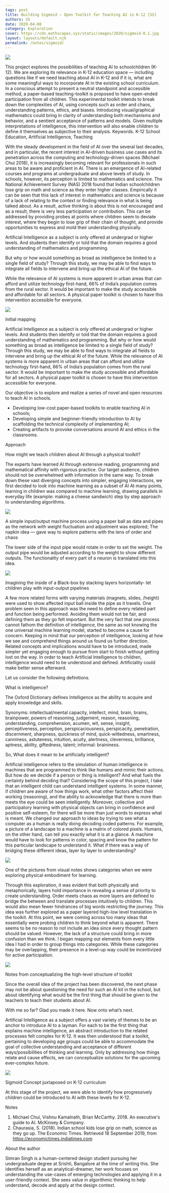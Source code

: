 ```yaml
---
tags: post
title: Building Sigmoid — Open Toolkit for Teaching AI in K-12 [SS]
authors: SS
date: 2020-04-08
category: Exploration
cover: https://cdn.mathscapes.xyz/static/images/2020/sigmoid-0.1.jpg
layout: layouts/default.njk
permalink: /notes/sigmoid/
--- 
```

 
<img src="https://cdn.mathscapes.xyz/static/images/2020/sigmoid-0.1.jpg" />

This project explores the possibilities of teaching AI to schoolchildren (K-12). We are exploring its relevance in K-12 education space — including questions like if we need teaching about AI in K-12 and if it is, what are some meaningful ways to incorporate AI in the existing school curriculum. In a conscious attempt to present a neutral standpoint and accessible method, a paper-based teaching-toolkit is proposed to have open-ended participation from all children. This experimental toolkit intends to break down the complexities of AI, using concepts such as order and chaos, understanding patterns, ethics, and biases. Introducing visual/graphical mathematics could bring in clarity of understanding both mechanisms and behavior, and a sentient acceptance of patterns and models. Given multiple interpretations of intelligence, this intervention will also enable children to define it themselves as subjective to their analysis. Keywords. K-12 School Education, Artificial Intelligence, Teaching

With the steady development in the field of AI over the several last decades, and in particular, the recent interest in AI-driven business use cases and its penetration across the computing and technology-driven spaces (Michael Chui 2018), it is increasingly becoming relevant for professionals in such areas to be aware and proficient in AI. There is an emergence of AI-related courses and programs at undergraduate and above levels of study. In schools, however, its perception is limited to mathematics and science. The National Achievement Survey (NAS) 2018 found that Indian schoolchildren lose grip on math and science as they enter higher classes. Empirically it can be seen that this lack of interest in mathematics and science is because of a lack of relating to the context or finding relevance in what is being talked about. As a result, active thinking is about this is not encouraged and as a result, there is very less participation or contribution. This can be addressed by providing probes at points where children seem to deviate interest, where they begin to lose grip of their chain of thought, and provide opportunities to express and mold their understanding physically.

Artificial Intelligence as a subject is only offered at undergrad or higher levels. And students then identify or told that the domain requires a good understanding of mathematics and programming.

But why or how would something as broad as intelligence be limited to a single field of study? Through this study, we may be able to find ways to integrate all fields to intervene and bring up the ethical AI of the future.

While the relevance of AI systems is more apparent in urban areas that can afford and utilize technology first-hand, 66% of India’s population comes from the rural sector. It would be important to make the study accessible and affordable for all sectors. A physical paper toolkit is chosen to have this intervention accessible for everyone.

<img src="https://cdn.mathscapes.xyz/static/images/2020/sigmoid_2.jpg" />

Initial mapping

Artificial Intelligence as a subject is only offered at undergrad or higher levels. And students then identify or told that the domain requires a good understanding of mathematics and programming. But why or how would something as broad as intelligence be limited to a single field of study? Through this study, we may be able to find ways to integrate all fields to intervene and bring up the ethical AI of the future. While the relevance of AI systems is more apparent in urban areas that can afford and utilize technology first-hand, 66% of India’s population comes from the rural sector. It would be important to make the study accessible and affordable for all sectors. A physical paper toolkit is chosen to have this intervention accessible for everyone.

Our objective is to explore and realize a series of novel and open resources to teach AI in schools.

- Developing low-cost paper-based toolkits to enable teaching AI in schools;
- Developing simple and beginner-friendly introduction to AI by scaffolding the technical complexity of implementing AI;
- Creating artifacts to provoke conversations around AI and ethics in the classrooms.

Approach

How might we teach children about AI through a physical toolkit?

The experts have learned AI through extensive reading, programming and mathematical affinity with rigorous practice. Our target audience, children should not be overwhelmed with information in the same way. To break down these vast diverging concepts into simpler, engaging interactions, we first decided to look into machine learning as a subset of AI At many points, learning in children was compared to machine learning, drawing parallels in everyday life (example: making a cheese sandwich) step by step approach to understanding algorithms.

<img src="https://cdn.mathscapes.xyz/static/images/2020/sigmoid_3.jpg" />
<p class="caption">A simple input/output machine process using a paper ball as data and pipes as the network with weight fluctuation and adjustment was explored; The napkin idea — gave way to explore patterns with the lens of order and chaos</p>

The lower side of the input pipe would rotate in order to set the weight. The output pipe would be adjusted according to the weight to show different outputs. The functionality of every part of a neuron is translated into this idea.

<img src="https://cdn.mathscapes.xyz/static/images/2020/sigmoid_4.jpg" />
<p class="caption">Imagining the inside of a Black-box by stacking layers horizontally- let children play with input-output pipelines</p>

A few more related forms with varying materials (magnets, slides, /height) were used to show affected input ball inside the pipe as it travels. One problem seen in this approach was the need to define every related part and function being performed. Avoiding them would not be fair, and defining them as they go felt important. But the very fact that one process cannot fathom the definition of intelligence, the same as not knowing the one universal machine learning model, started to become a cause for concern. Keeping in mind that our perception of intelligence, looking at how we see and comprehend things around us found us further direction. Related concepts and implications would have to be introduced, made simpler yet engaging enough to pursue from start to finish without getting lost on the way. In order to teach Artificial Intelligence to children, intelligence would need to be understood and defined. Artificiality could make better sense afterward.

Let us consider the following definitions.

What is intelligence?

The Oxford Dictionary defines Intelligence as the ability to acquire and apply knowledge and skills.

Synonyms: intellectual/mental capacity, intellect, mind, brain, brains, brainpower, powers of reasoning, judgement, reason, reasoning, understanding, comprehension, acumen, wit, sense, insight, perceptiveness, perception, perspicaciousness, perspicacity, penetration, discernment, sharpness, quickness of mind, quick-wittedness, smartness, canniness, astuteness, intuition, acuity, alertness, cleverness, brilliance, aptness, ability, giftedness, talent; informal: braininess.

So, What does it mean to be artificially intelligent?

Artificial intelligence refers to the simulation of human intelligence in machines that are programmed to think like humans and mimic their actions. But how do we decide if a person or thing is intelligent? And what fuels the certainty behind deciding that? Considering the scope of this project, I take that an intelligent child can understand intelligent systems. In some manner, if children are aware of how things work, what other factors affect their working (reasoning), and the ability to acknowledge that there is more than meets the eye could be seen intelligently. Moreover, collective and participatory learning with physical objects can bring in confidence and positive self-esteem, for there will be more than just words to express what is meant. We changed our approach to ideas by trying to see what a computer as a human is really doing decoding coded patterns. For example, a picture of a landscape to a machine is a matrix of colored pixels. Humans, on the other hand, can tell you exactly what it is at a glance. A machine would have to look for patterns in color, spacing and know the pattern for this particular landscape to understand it. What if there was a way of bridging these different ideas, layer by layer to understanding?

<img src="https://cdn.mathscapes.xyz/static/images/2020/sigmoid_5.webp" />
<p class="caption">One of the pictures from visual notes shows categories when we were exploring physical embodiment for learning.</p>

Through this exploration, it was evident that both physically and metaphorically, layers hold importance in revealing a sense of priority to create understanding. Order meets chaos as more layers are defined to bridge the between and translate processes intuitively to children. This would also mean fewer hindrances of big words restricting the journey. This idea was further explored as a paper layered high-low level translation in the toolkit. At this point, we were coming across too many ideas that essentially were probing children to think beyond what is apparent. There seems to be no reason to not include an idea since every thought pattern should be valued. However, the lack of a structure could bring in more confusion than we think. I began mapping out elements from every little idea I had in order to group things into categories. While these categories may be overlapping, their presence in a level-up way could be incentivized for active participation.

<img src="https://cdn.mathscapes.xyz/static/images/2020/sigmoid_6.jpg" />
<p class="caption">Notes from conceptualizing the high-level structure of toolkit</p>

Since the overall idea of the project has been discovered, the next phase may not be about questioning the need for such an AI kit in the school, but about identifying what would be the first thing that should be given to the teachers to teach their students about AI.

With me so far? Glad you made it here. Now onto what’s next.

Artificial Intelligence as a subject offers a vast variety of themes to be an anchor to introduce AI to a layman. For each to be the first thing that explains machine intelligence, an abstract introduction to the related processes felt complex for K-12. It was then understood that a toolkit, pertaining to developing age groups could be able to accommodate the goal of collective understanding and acceptance of different ways/possibilities of thinking and learning. Only by addressing how things relate and cause effects, we can conceptualize solutions for the upcoming ever-complex future.

<img src="https://cdn.mathscapes.xyz/static/images/2020/sigmoid_7.webp"/>
<p class="caption">Sigmoid Concept juxtaposed on K-12 curriculum</p>

At this stage of the project, we were able to identify how progressively children could be introduced to AI with these levels for K-12.

Notes

1. Michael Chui, Vishnu Kamalnath, Brian McCarthy. 2018. An executive's guide to AI. McKinsey & Company.
2. Chaurasia, S. (2018). Indian school kids lose grip on math, science as they go up. The Economic Times. Retrieved 18 September 2019, from <a target="_blank" href="https://economictimes.indiatimes.com/industry/services/education/indian-school-kids-lose-grip-on-math-science-as-they-go-up/articleshow/65196841.cms">https://economictimes.indiatimes.com

About the author

Simran Singh is a human-centered design student pursuing her undergraduate degree at Srishti, Bangalore at the time of writing this. She identifies herself as an analytical-dreamer, her work focuses on understanding the use-cases of emerging technologies and applying it in a user-friendly context. She sees value in algorithmic thinking to help understand, decode and apply at the design context.
